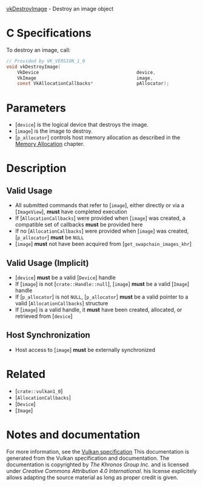 [vkDestroyImage](https://www.khronos.org/registry/vulkan/specs/1.3-extensions/man/html/vkDestroyImage.html) - Destroy an image object

# C Specifications
To destroy an image, call:
```c
// Provided by VK_VERSION_1_0
void vkDestroyImage(
    VkDevice                                    device,
    VkImage                                     image,
    const VkAllocationCallbacks*                pAllocator);
```

# Parameters
- [`device`] is the logical device that destroys the image.
- [`image`] is the image to destroy.
- [`p_allocator`] controls host memory allocation as described in the [Memory Allocation](https://www.khronos.org/registry/vulkan/specs/1.3-extensions/html/vkspec.html#memory-allocation) chapter.

# Description
## Valid Usage
-    All submitted commands that refer to [`image`], either directly or via a [`ImageView`],  **must**  have completed execution
-    If [`AllocationCallbacks`] were provided when [`image`] was created, a compatible set of callbacks  **must**  be provided here
-    If no [`AllocationCallbacks`] were provided when [`image`] was created, [`p_allocator`] **must**  be `NULL`
-  [`image`] **must**  not have been acquired from [`get_swapchain_images_khr`]

## Valid Usage (Implicit)
-  [`device`] **must**  be a valid [`Device`] handle
-    If [`image`] is not [`crate::Handle::null`], [`image`] **must**  be a valid [`Image`] handle
-    If [`p_allocator`] is not `NULL`, [`p_allocator`] **must**  be a valid pointer to a valid [`AllocationCallbacks`] structure
-    If [`image`] is a valid handle, it  **must**  have been created, allocated, or retrieved from [`device`]

## Host Synchronization
- Host access to [`image`] **must**  be externally synchronized

# Related
- [`crate::vulkan1_0`]
- [`AllocationCallbacks`]
- [`Device`]
- [`Image`]

# Notes and documentation
For more information, see the [Vulkan specification](https://www.khronos.org/registry/vulkan/specs/1.3-extensions/html/vkspec.html)
This documentation is generated from the Vulkan specification and documentation.
The documentation is copyrighted by *The Khronos Group Inc.* and is licensed under *Creative Commons Attribution 4.0 International*.
his license explicitely allows adapting the source material as long as proper credit is given.
        